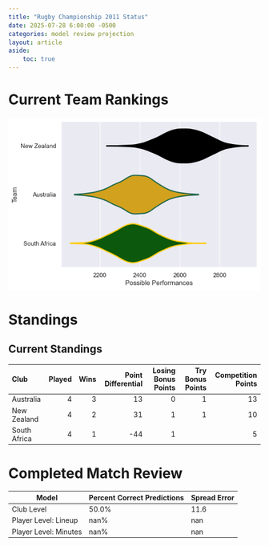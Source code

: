 ```yaml
---  
title: "Rugby Championship 2011 Status"  
date: 2025-07-28 6:00:00 -0500  
categories: model review projection  
layout: article  
aside:  
    toc: true  
---
```

# Current Team Rankings


![Club Rankings](plots/rankings_Rugby_Championship_2011.png)
# Standings

## Current Standings


| Club         |   Played |   Wins |   Point Differential |   Losing Bonus Points |   Try Bonus Points |   Competition Points |
|:-------------|---------:|-------:|---------------------:|----------------------:|-------------------:|---------------------:|
| Australia    |        4 |      3 |                   13 |                     0 |                  1 |                   13 |
| New Zealand  |        4 |      2 |                   31 |                     1 |                  1 |                   10 |
| South Africa |        4 |      1 |                  -44 |                     1 |                    |                    5 |



# Completed Match Review


| Model | Percent Correct Predictions | Spread Error |
| ------ | ------ | ------ |
| Club Level | 50.0% | 11.6 |
| Player Level: Lineup | nan% | nan |
| Player Level: Minutes | nan% | nan |

